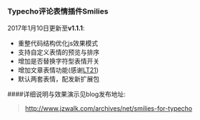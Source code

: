 ### Typecho评论表情插件Smilies
2017年1月10日更新至**v1.1.1**: 
- 重整代码结构优化js效果模式
- 支持自定义表情的预览与排序
- 增加是否替换字符型表情开关
- 增加文章表情功能(感谢[LT21](http://lt21.me/archives/12.html))
- 默认两套表情，配发新扩展包

####详细说明与效果演示见blog发布地址: 
 > http://www.jzwalk.com/archives/net/smilies-for-typecho